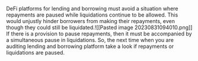 DeFi platforms for lending and borrowing must avoid a situation where repayments are paused while liquidations continue to be allowed. This would unjustly hinder borrowers from making their repayments, even though they could still be liquidated.![[Pasted image 20230831094010.png]]
If there is a provision to pause repayments, then it must be accompanied by a simultaneous pause in liquidations. So, the next time when you are auditing lending and borrowing platform take a look if repayments or liquidations are paused.